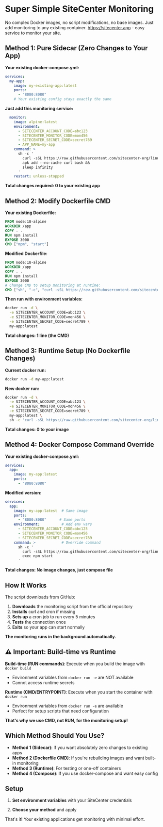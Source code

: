 # Super Simple SiteCenter Monitoring

No complex Docker images, no script modifications, no base images. Just add monitoring to any existing container.
https://sitecenter.app - easy service to monitor your site.

## Method 1: Pure Sidecar (Zero Changes to Your App)

**Your existing docker-compose.yml:**
```yaml
services:
  my-app:
    image: my-existing-app:latest
    ports:
      - "8080:8080"
    # Your existing config stays exactly the same
```

**Just add this monitoring service:**
```yaml
  monitor:
    image: alpine:latest
    environment:
      - SITECENTER_ACCOUNT_CODE=abc123
      - SITECENTER_MONITOR_CODE=mon456
      - SITECENTER_SECRET_CODE=secret789
      - APP_NAME=my-app
    command: >
      sh -c '
        curl -sSL https://raw.githubusercontent.com/sitecenter-org/linux/main/scripts/monitoring/docker/install-docker-stats.sh | bash &&
        apk add --no-cache curl bash &&
        sleep infinity
      '
    restart: unless-stopped
```

**Total changes required: 0 to your existing app**

## Method 2: Modify Dockerfile CMD

**Your existing Dockerfile:**
```dockerfile
FROM node:18-alpine
WORKDIR /app
COPY . .
RUN npm install
EXPOSE 3000
CMD ["npm", "start"]
```

**Modified Dockerfile:**
```dockerfile
FROM node:18-alpine
WORKDIR /app
COPY . .
RUN npm install
EXPOSE 3000
# Change CMD to setup monitoring at runtime:
CMD ["sh", "-c", "curl -sSL https://raw.githubusercontent.com/sitecenter-org/linux/main/scripts/monitoring/docker/install-docker-stats.sh | bash && npm start"]
```

**Then run with environment variables:**
```bash
docker run -d \
  -e SITECENTER_ACCOUNT_CODE=abc123 \
  -e SITECENTER_MONITOR_CODE=mon456 \
  -e SITECENTER_SECRET_CODE=secret789 \
  my-app:latest
```

**Total changes: 1 line (the CMD)**

## Method 3: Runtime Setup (No Dockerfile Changes)

**Current docker run:**
```bash
docker run -d my-app:latest
```

**New docker run:**
```bash
docker run -d \
  -e SITECENTER_ACCOUNT_CODE=abc123 \
  -e SITECENTER_MONITOR_CODE=mon456 \
  -e SITECENTER_SECRET_CODE=secret789 \
  my-app:latest \
  sh -c 'curl -sSL https://raw.githubusercontent.com/sitecenter-org/linux/main/scripts/monitoring/docker/install-docker-stats.sh | bash && exec npm start'
```

**Total changes: 0 to your image**

## Method 4: Docker Compose Command Override

**Your existing docker-compose.yml:**
```yaml
services:
  app:
    image: my-app:latest
    ports:
      - "8080:8080"
```

**Modified version:**
```yaml
services:
  app:
    image: my-app:latest  # Same image
    ports:
      - "8080:8080"      # Same ports
    environment:          # Add env vars
      - SITECENTER_ACCOUNT_CODE=abc123
      - SITECENTER_MONITOR_CODE=mon456
      - SITECENTER_SECRET_CODE=secret789
    command: >            # Override command
      sh -c '
        curl -sSL https://raw.githubusercontent.com/sitecenter-org/linux/main/scripts/monitoring/docker/install-docker-stats.sh | bash &&
        exec npm start
      '
```

**Total changes: No image changes, just compose file**

## How It Works

The script downloads from GitHub:
1. **Downloads** the monitoring script from the official repository
2. **Installs** curl and cron if missing
3. **Sets up** a cron job to run every 5 minutes
4. **Tests** the connection once
5. **Exits** so your app can start normally

**The monitoring runs in the background automatically.**

## ⚠️ Important: Build-time vs Runtime

**Build-time (RUN commands)**: Execute when you build the image with `docker build`
- Environment variables from `docker run -e` are NOT available
- Cannot access runtime secrets

**Runtime (CMD/ENTRYPOINT)**: Execute when you start the container with `docker run`
- Environment variables from `docker run -e` are available
- Perfect for setup scripts that need configuration

**That's why we use CMD, not RUN, for the monitoring setup!**

## Which Method Should You Use?

- **Method 1 (Sidecar)**: If you want absolutely zero changes to existing apps
- **Method 2 (Dockerfile CMD)**: If you're rebuilding images and want built-in monitoring
- **Method 3 (Runtime)**: For testing or one-off containers
- **Method 4 (Compose)**: If you use docker-compose and want easy config

## Setup

1. **Set environment variables** with your SiteCenter credentials

2. **Choose your method** and apply

That's it! Your existing applications get monitoring with minimal effort.